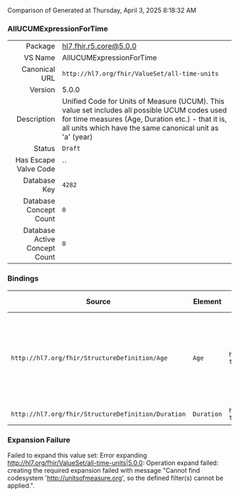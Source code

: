 Comparison of 
Generated at Thursday, April 3, 2025 8:18:32 AM

### AllUCUMExpressionForTime

|      |     |
| ---: | --- |
| Package | hl7.fhir.r5.core@5.0.0 |
| VS Name | AllUCUMExpressionForTime |
| Canonical URL | `http://hl7.org/fhir/ValueSet/all-time-units` |
| Version | 5.0.0 |
| Description | Unified Code for Units of Measure (UCUM). This value set includes all possible UCUM codes used for time measures (Age, Duration etc.) - that it is, all units which have the same canonical unit as 'a' (year) |
| Status | `Draft` |
| Has Escape Valve Code | `` |
| Database Key | `4282` |
| Database Concept Count | `0` |
| Database Active Concept Count | `0` |
### Bindings

| Source | Element | Binding | Strength | Element Short |
| ------ | ------- | ------- | -------- | ------------- |
| `http://hl7.org/fhir/StructureDefinition/Age` | `Age` | `http://hl7.org/fhir/ValueSet/all-time-units` | `Required` | A duration of time during which an organism (or a process) has existed |
| `http://hl7.org/fhir/StructureDefinition/Duration` | `Duration` | `http://hl7.org/fhir/ValueSet/all-time-units` | `Required` | A length of time |

### Expansion Failure

Failed to expand this value set: Error expanding http://hl7.org/fhir/ValueSet/all-time-units|5.0.0: Operation expand failed: creating the required expansion failed with message "Cannot find codesystem 'http://unitsofmeasure.org', so the defined filter(s) cannot be applied.".
